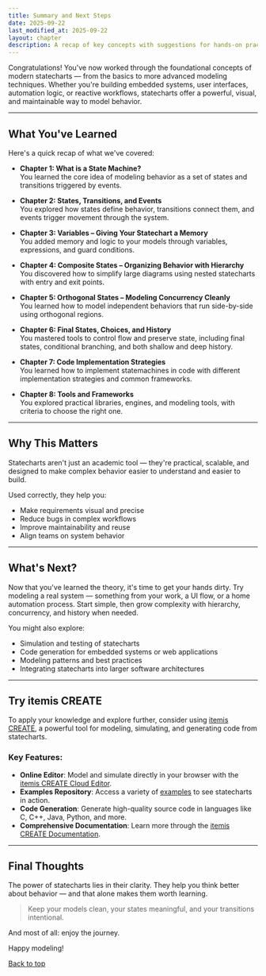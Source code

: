 ```yaml
---
title: Summary and Next Steps
date: 2025-09-22
last_modified_at: 2025-09-22
layout: chapter
description: A recap of key concepts with suggestions for hands-on practice, tools, and where to go next.
---
```


Congratulations! You've now worked through the foundational concepts of modern statecharts — from the basics to more advanced modeling techniques. Whether you're building embedded systems, user interfaces, automation logic, or reactive workflows, statecharts offer a powerful, visual, and maintainable way to model behavior.

---

## What You've Learned

Here's a quick recap of what we've covered:

- **Chapter 1: What is a State Machine?**  
  You learned the core idea of modeling behavior as a set of states and transitions triggered by events.

- **Chapter 2: States, Transitions, and Events**  
  You explored how states define behavior, transitions connect them, and events trigger movement through the system.

- **Chapter 3: Variables – Giving Your Statechart a Memory**  
  You added memory and logic to your models through variables, expressions, and guard conditions.

- **Chapter 4: Composite States – Organizing Behavior with Hierarchy**  
  You discovered how to simplify large diagrams using nested statecharts with entry and exit points.

- **Chapter 5: Orthogonal States – Modeling Concurrency Cleanly**  
  You learned how to model independent behaviors that run side-by-side using orthogonal regions.

- **Chapter 6: Final States, Choices, and History**  
  You mastered tools to control flow and preserve state, including final states, conditional branching, and both shallow and deep history.

- **Chapter 7: Code Implementation Strategies**  
  You learned how to implement statemachines in code with different implementation strategies and common frameworks.

- **Chapter 8: Tools and Frameworks**  
  You explored practical libraries, engines, and modeling tools, with criteria to choose the right one.

---

## Why This Matters

Statecharts aren't just an academic tool — they're practical, scalable, and designed to make complex behavior easier to understand and easier to build.

Used correctly, they help you:
- Make requirements visual and precise
- Reduce bugs in complex workflows
- Improve maintainability and reuse
- Align teams on system behavior

---

## What's Next?

Now that you've learned the theory, it's time to get your hands dirty. Try modeling a real system — something from your work, a UI flow, or a home automation process. Start simple, then grow complexity with hierarchy, concurrency, and history when needed.

You might also explore:
- Simulation and testing of statecharts
- Code generation for embedded systems or web applications
- Modeling patterns and best practices
- Integrating statecharts into larger software architectures

---

## Try itemis CREATE

To apply your knowledge and explore further, consider using [itemis CREATE](https://create.itemis.io), a powerful tool for modeling, simulating, and generating code from statecharts.

### Key Features:
- **Online Editor**: Model and simulate directly in your browser with the [itemis CREATE Cloud Editor](https://create.itemis.io).
- **Examples Repository**: Access a variety of [examples](https://www.itemis.com/en/products/itemis-create/documentation/examples) to see statecharts in action.
- **Code Generation**: Generate high-quality source code in languages like C, C++, Java, Python, and more.
- **Comprehensive Documentation**: Learn more through the [itemis CREATE Documentation](https://www.itemis.com/en/products/itemis-create/documentation/user-guide).

---

## Final Thoughts

The power of statecharts lies in their clarity. They help you think better about behavior — and that alone makes them worth learning.

> Keep your models clean, your states meaningful, and your transitions intentional.

And most of all: enjoy the journey.

Happy modeling!

[Back to top](#top)




